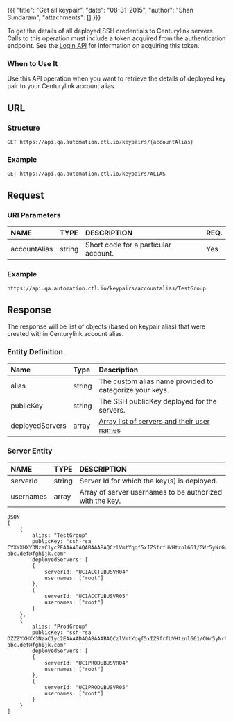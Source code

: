 {{{ "title": "Get all keypair", "date": "08-31-2015", "author": "Shan Sundaram", "attachments": [] }}}

To get the details of all deployed SSH credentials to Centurylink servers. Calls to this operation must include a token acquired from the authentication endpoint. See the [Login API](https://www.ctl.io/api-docs/v2/#authentication-login) for information on acquiring this token.

### When to Use It

Use this API operation when you want to retrieve the details of deployed key pair to your Centurylink account alias.

## URL

### Structure

    GET https://api.qa.automation.ctl.io/keypairs/{accountAlias}
    

### Example

    GET https://api.qa.automation.ctl.io/keypairs/ALIAS
    

## Request

### URI Parameters

| NAME         | TYPE   | DESCRIPTION                         | REQ. |
| :------------ | :------ | :----------------------------------- | :---- |
| accountAlias | string | Short code for a particular account. | Yes  |


### Example
   
    https://api.qa.automation.ctl.io/keypairs/accountalias/TestGroup

## Response
The response will be list of objects (based on keypair alias) that were created within Centurylink account alias.

### Entity Definition

| Name        | Type   | Description |
| :----------- | :------ | :--- |
| alias | string | The custom alias name provided to categorize your keys. |
| publicKey | string | The SSH publicKey deployed for the servers. |
| deployedServers | array | [Array list of servers and their user names](#serverEntityResponse) |


### Server Entity <a name="serverEntityResponse"></a>
| NAME         | TYPE   | DESCRIPTION                         |
| :------------ | :------ | :----------------------------------- |
| serverId | string | Server Id for which the key(s) is deployed. |
| usernames | array | Array of server usernames to be authorized with the key. |

	JSON
	[
		{
			alias: "TestGroup"
			publicKey: "ssh-rsa CYXYXHXY3NzaC1yc2EAAAADAQABAAABAQCzlVmtYqqf5xIZSfrfUVHtznl661/GWr5yNrGwUQiRiGHXKeS1L05lD/XNpm3RVNwpo5hOwN++8MqnSxktCphmoHYjaNgMaKk98184uhPzjWNOl++r3uIrkAssPHPNNgibROnJuxkz+JTqewfU1e4c4HmnRxlcb6L3HBAssku820gNuL7E2VR418KilQtbmdhqkAEICTtHfgUsg7Loer8BIwJpqhhHkAwRpsEYC4x2fNjfqHmzLhhPWc1x+Bsn3OC1Gju+049z3UzjhD4YjZ4mwZO1cmAflOJwUPLnUeYvUj3D5nGN+4li2lCoOl3aJvmYr9triUlZNSx0Ug42vKgh abc.def@fghijk.com"
			deployedServers: [
			{
				serverId: "UC1ACCTUBUSVR04"
				usernames: ["root"]
			},
			{
				serverId: "UC1ACCTUBUSVR05"
				usernames: ["root"]
			}
		},
		{
			alias: "ProdGroup"
			publicKey: "ssh-rsa DZZZYXHXY3NzaC1yc2EAAAADAQABAAABAQCzlVmtYqqf5xIZSfrfUVHtznl661/GWr5yNrGwUQiRiGHXKeS1L05lD/XNpm3RVNwpo5hOwN++8MqnSxktCphmoHYjaNgMaKk98184uhPzjWNOl++r3uIrkAssPHPNNgibROnJuxkz+JTqewfU1e4c4HmnRxlcb6L3HBAssku820gNuL7E2VR418KilQtbmdhqkAEICTtHfgUsg7Loer8BIwJpqhhHkAwRpsEYC4x2fNjfqHmzLhhPWc1x+Bsn3OC1Gju+049z3UzjhD4YjZ4mwZO1cmAflOJwUPLnUeYvUj3D5nGN+4li2lCoOl3aJvmYr9triUlZNSx0Ug42vKgh abc.def@fghijk.com"
			deployedServers: [
			{
				serverId: "UC1PRODUBUSVR04"
				usernames: ["root"]
			},
			{
				serverId: "UC1PRODUBUSVR05"
				usernames: ["root"]
			}
		}
	]
